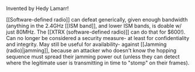 Invented by Hedy Lamarr!

[[Software-defined radio]] can defeat generically, given enough bandwidth (anything in the 2.4GHz [[ISM band]], and lower ISM bands, is doable w/ just 80MHz. The [[XTRX (software-defined radio)]] can do that for $600!). Can no longer be considered a security measure- at least for confidentiality and integrity. May still be useful for availability- against [[Jamming (radio)|jamming]], because an attacker who doesn't know the hopping sequence must spread their jamming power out (unless they can detect where the legitimate user is transmitting in time to "stomp" on their frames).